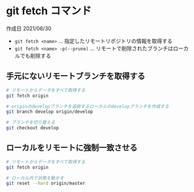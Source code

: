 # git fetch コマンド

作成日 2021/06/30

- `git fetch <name>` ... 指定したリモートリポジトリの情報を取得する
- `git fetch <name> -p(--prune)` ... リモートで削除されたブランチはローカルでも削除する

## 手元にないリモートブランチを取得する

```bash
# リモートからデータをすべて取得する
git fetch origin

# originのdevelopブランチを追跡するローカルのdevelopブランチを作成する
git branch develop origin/develop

# ブランチを切り替える
git checkout develop
```

## ローカルをリモートに強制一致させる

```bash
# リモートからデータをすべて取得する
git fetch origin

# ローカル内で状態を動かす
git reset --hard origin/master
```
